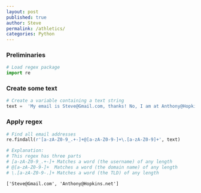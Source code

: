 ```yaml
---
layout: post
published: true
author: Steve
permalink: /athletics/
categories: Python
---
```

### Preliminaries


```python
# Load regex package
import re
```

### Create some text


```python
# Create a variable containing a text string
text =  'My email is Steve@Gmail.com, thanks! No, I am at Anthony@Hopkins.net'
```

### Apply regex


```python
# Find all email addresses
re.findall(r'[a-zA-Z0-9_.+-]+@[a-zA-Z0-9-]+\.[a-zA-Z0-9]+', text)

# Explanation:
# This regex has three parts
# [a-zA-Z0-9_.+-]+ Matches a word (the username) of any length
# @[a-zA-Z0-9-]+  Matches a word (the domain name) of any length
# \.[a-zA-Z0-9-.]+ Matches a word (the TLD) of any length
```




    ['Steve@Gmail.com', 'Anthony@Hopkins.net']


